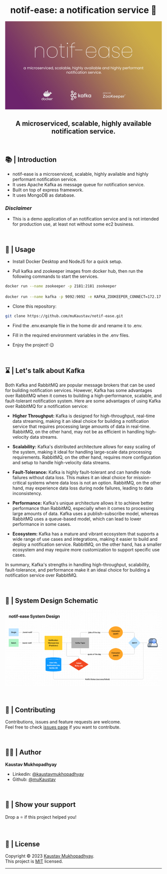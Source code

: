 <h1 align="center">notif-ease: a notification service 🔔</h1>
<p align = center>
    <img alt="Project Logo" src="https://github.com/muKaustav/notif-ease/blob/main/assets/notifease.jpg?raw=true" target="_blank" />
</p>
<h2 align='center'>A microserviced, scalable, highly available notification service.</h2><br/>

## 📚 | Introduction

- notif-ease is a microserviced, scalable, highly available and highly performant notification service.
- It uses Apache Kafka as message queue for notification service.
- Built on top of express framework.
- It uses MongoDB as database.

### _**Disclaimer**_

- This is a demo application of an notification service and is not intended for production use, at least not without some ec2 business.

<br/>

## 🚀 | Usage

- Install Docker Desktop and NodeJS for a quick setup.

- Pull kafka and zookeeper images from docker hub, then run the following commands to start the services.
```sh
docker run --name zookeeper -p 2181:2181 zookeeper

docker run --name kafka -p 9092:9092 -e KAFKA_ZOOKEEPER_CONNECT=172.17.0.2:2181 -e KAFKA_ADVERTISED_LISTENERS=PLAINTEXT://127.0.0.1:9092 -e KAFKA_OFFSETS_TOPIC_REPLICATION_FACTOR=1 confluentinc/cp-kafka
```

- Clone this repository:<br>    
```sh
git clone https://github.com/muKaustav/notif-ease.git
```

- Find the .env.example file in the home dir and rename it to .env.<br>

- Fill in the required environment variables in the .env files.<br>

- Enjoy the project! 😉

<br/>

## ⌛ | Let's talk about Kafka
Both Kafka and RabbitMQ are popular message brokers that can be used for building notification services. However, Kafka has some advantages over RabbitMQ when it comes to building a high-performance, scalable, and fault-tolerant notification system. Here are some advantages of using Kafka over RabbitMQ for a notification service:

- **Higher Throughput:** Kafka is designed for high-throughput, real-time data streaming, making it an ideal choice for building a notification service that requires processing large amounts of data in real-time. RabbitMQ, on the other hand, may not be as efficient in handling high-velocity data streams.

- **Scalability:** Kafka's distributed architecture allows for easy scaling of the system, making it ideal for handling large-scale data processing requirements. RabbitMQ, on the other hand, requires more configuration and setup to handle high-velocity data streams.

- **Fault-Tolerance:** Kafka is highly fault-tolerant and can handle node failures without data loss. This makes it an ideal choice for mission-critical systems where data loss is not an option. RabbitMQ, on the other hand, may experience data loss during node failures, leading to data inconsistency.

- **Performance:** Kafka's unique architecture allows it to achieve better performance than RabbitMQ, especially when it comes to processing large amounts of data. Kafka uses a publish-subscribe model, whereas RabbitMQ uses a queue-based model, which can lead to lower performance in some cases.

- **Ecosystem:** Kafka has a mature and vibrant ecosystem that supports a wide range of use cases and integrations, making it easier to build and deploy a notification service. RabbitMQ, on the other hand, has a smaller ecosystem and may require more customization to support specific use cases.

In summary, Kafka's strengths in handling high-throughput, scalability, fault-tolerance, and performance make it an ideal choice for building a notification service over RabbitMQ.

<br/>

## 📘 | System Design Schematic

<p align = center>
    <img alt="getURL" src="https://github.com/muKaustav/notif-ease/blob/main/assets/notifeasearch.png?raw=true" target="_blank" />
</p>

<br/>

## 🍻 | Contributing

Contributions, issues and feature requests are welcome.<br>
Feel free to check [issues page](https://github.com/muKaustav/notif-ease/issues) if you want to contribute.

<br/>

## 🧑🏽 | Author

**Kaustav Mukhopadhyay**

- Linkedin: [@kaustavmukhopadhyay](https://www.linkedin.com/in/kaustavmukhopadhyay/)
- Github: [@muKaustav](https://github.com/muKaustav)

<br/>

## 🙌 | Show your support

Drop a ⭐️ if this project helped you!

<br/>

## 📝 | License

Copyright © 2023 [Kaustav Mukhopadhyay](https://github.com/muKaustav).<br />
This project is [MIT](./LICENCE) licensed.

---
